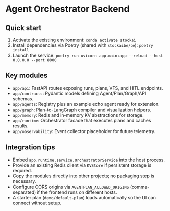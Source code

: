 # Agent Orchestrator Backend

## Quick start

1. Activate the existing environment: `conda activate stockai`
2. Install dependencies via Poetry (shared with `stockaibe/be`): `poetry install`
3. Launch the service: `poetry run uvicorn app.main:app --reload --host 0.0.0.0 --port 8000`

## Key modules

- `app/api`: FastAPI routes exposing runs, plans, VFS, and HITL endpoints.
- `app/contracts`: Pydantic models defining Agent/Plan/Graph/API schemas.
- `app/agents`: Registry plus an example echo agent ready for extension.
- `app/graph`: Plan-to-LangGraph compiler and visualization helpers.
- `app/memory`: Redis and in-memory KV abstractions for storage.
- `app/runtime`: Orchestrator facade that executes plans and caches results.
- `app/observability`: Event collector placeholder for future telemetry.

## Integration tips

- Embed `app.runtime.service.OrchestratorService` into the host process.
- Provide an existing Redis client via `KVStore` if persistent storage is required.
- Copy the modules directly into other projects; no packaging step is necessary.
- Configure CORS origins via `AGENTPLAN_ALLOWED_ORIGINS` (comma-separated) if the frontend runs on different hosts.
- A starter plan (`demo/default-plan`) loads automatically so the UI can connect without setup.
